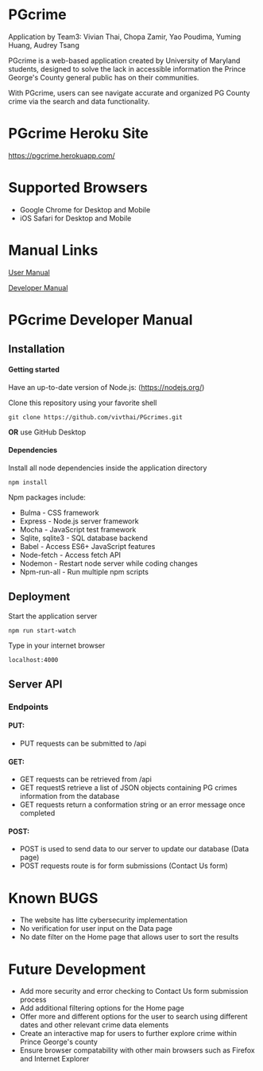 # PGcrime

Application by Team3: Vivian Thai, Chopa Zamir, Yao Poudima, Yuming Huang, Audrey Tsang

PGcrime is a web-based application created by University of Maryland students, designed to solve the lack in accessible information the Prince George's County general public has on their communities.

With PGcrime, users can see navigate accurate and organized PG County crime via the search and data functionality.

 # PGcrime Heroku Site
 https://pgcrime.herokuapp.com/
 
 # Supported Browsers
 * Google Chrome for Desktop and Mobile
 * iOS Safari for Desktop and Mobile
 
 
 # Manual Links
 [User Manual](https://github.com/vivthai/PGcrimes/blob/main/docs/usermanual.md)
 
 [Developer Manual](https://github.com/vivthai/PGcrimes/blob/main/developermanual.md)

# PGcrime Developer Manual
 
## Installation

#### Getting started

Have an up-to-date version of Node.js: (https://nodejs.org/)

Clone this repository using your favorite shell

```github
git clone https://github.com/vivthai/PGcrimes.git
```


**OR** use GitHub Desktop

#### Dependencies

 Install all node dependencies inside the application directory

```npm
npm install
```

 Npm packages include:
* Bulma - CSS framework
* Express - Node.js server framework
* Mocha - JavaScript test framework
* Sqlite, sqlite3 - SQL database backend
* Babel - Access ES6+ JavaScript features
* Node-fetch - Access fetch API
* Nodemon - Restart node server while coding changes
* Npm-run-all - Run multiple npm scripts

## Deployment

Start the application server

```start
npm run start-watch
```
Type in your internet browser

```localhost
localhost:4000
```

## Server API

### Endpoints

#### PUT:
* PUT requests can be submitted to /api

#### GET:
* GET requests can be retrieved from /api
* GET requestS retrieve a list of JSON objects containing PG crimes information from the database
* GET requests return a conformation string or an error message once completed

#### POST:
* POST is used to send data to our server to update our database (Data page)
* POST requests route is for form submissions (Contact Us form)

# Known BUGS
* The website has litte cybersecurity implementation
* No verification for user input on the Data page
* No date filter on the Home page that allows user to sort the results 


# Future Development
* Add more security and error checking to Contact Us form submission process
* Add additional filtering options for the Home page
* Offer more and different options for the user to search using different dates and other relevant crime data elements
* Create an interactive map for users to further explore crime within Prince George's county
* Ensure browser compatability with other main browsers such as Firefox and Internet Explorer


